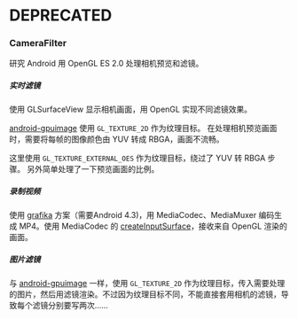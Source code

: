 # DEPRECATED


### CameraFilter

研究 Android 用 OpenGL ES 2.0 处理相机预览和滤镜。


##### 实时滤镜
使用 GLSurfaceView 显示相机画面，用 OpenGL 实现不同滤镜效果。


[android-gpuimage](https://github.com/CyberAgent/android-gpuimage) 使用 ```GL_TEXTURE_2D``` 作为纹理目标。 在处理相机预览画面时，需要将每帧的图像颜色由 YUV 转成 RBGA，画面不流畅。

这里使用 ```GL_TEXTURE_EXTERNAL_OES``` 作为纹理目标，绕过了 YUV 转 RBGA 步骤。 另外简单处理了一下预览画面的比例。


##### 录制视频
使用 [grafika](https://github.com/google/grafika) 方案（需要Android 4.3)，用 MediaCodec、MediaMuxer 编码生成 MP4。使用 MediaCodec 的 [createInputSurface](http://developer.android.com/reference/android/media/MediaCodec.html#createInputSurface())，接收来自 OpenGL 渲染的画面。


##### 图片滤镜
与 [android-gpuimage](https://github.com/CyberAgent/android-gpuimage) 一样，使用 ```GL_TEXTURE_2D``` 作为纹理目标，传入需要处理的图片，然后用滤镜渲染。不过因为纹理目标不同，不能直接套用相机的滤镜，导致每个滤镜分别要写两次……
